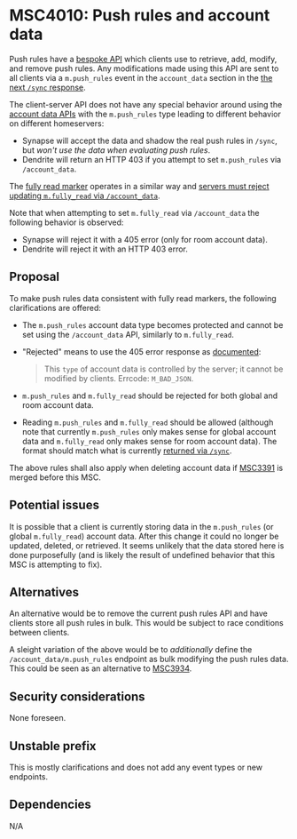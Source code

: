 # MSC4010: Push rules and account data

Push rules have a [bespoke API](https://spec.matrix.org/v1.6/client-server-api/#push-rules-api)
which clients use to retrieve, add, modify, and remove push rules. Any modifications
made using this API are sent to all clients via a `m.push_rules` event in the
`account_data` section in the
[the next `/sync` response](https://spec.matrix.org/v1.6/client-server-api/#push-rules-events).

The client-server API does not have any special behavior around using the
[account data APIs](https://spec.matrix.org/v1.6/client-server-api/#client-behaviour-17)
with the `m.push_rules` type leading to different behavior on different homeservers:

* Synapse will accept the data and shadow the real push rules in `/sync`, but
  *won't use the data when evaluating push rules*.
* Dendrite will return an HTTP 403 if you attempt to set `m.push_rules` via
  `/account_data`.

The [fully read marker](https://spec.matrix.org/v1.6/client-server-api/#fully-read-markers)
operates in a similar way and
[servers must reject updating `m.fully_read` via `/account_data`](https://spec.matrix.org/v1.6/client-server-api/#server-behaviour-10).

Note that when attempting to set `m.fully_read` via `/account_data` the following
behavior is observed:

* Synapse will reject it with a 405 error (only for room account data).
* Dendrite will reject it with an HTTP 403 error.

## Proposal

To make push rules data consistent with fully read markers, the following
clarifications are offered:

* The `m.push_rules` account data type becomes protected and cannot be set using
  the `/account_data` API, similarly to `m.fully_read`.
* "Rejected" means to use the 405 error response as
  [documented](https://spec.matrix.org/v1.6/client-server-api/#put_matrixclientv3useruseridaccount_datatype):

  > This `type` of account data is controlled by the server; it cannot be modified
  > by clients. Errcode: `M_BAD_JSON`.
* `m.push_rules` and `m.fully_read` should be rejected for both global and room
  account data.
* Reading `m.push_rules` and `m.fully_read` should be allowed (although note that
  currently `m.push_rules` only makes sense for global account data and `m.fully_read`
  only makes sense for room account data). The format should match what is currently
  [returned via `/sync`](https://spec.matrix.org/v1.6/client-server-api/#push-rules-events).

The above rules shall also apply when deleting account data if [MSC3391](https://github.com/matrix-org/matrix-spec-proposals/pull/3391)
is merged before this MSC.

## Potential issues

It is possible that a client is currently storing data in the `m.push_rules`
(or global `m.fully_read`) account data. After this change it could no longer
be updated, deleted, or retrieved. It seems unlikely that the data stored here
is done purposefully (and is likely the result of undefined behavior that this
MSC is attempting to fix).

## Alternatives

An alternative would be to remove the current push rules API and have clients
store all push rules in bulk. This would be subject to race conditions between
clients.

A sleight variation of the above would be to *additionally* define the `/account_data/m.push_rules`
endpoint as bulk modifying the push rules data. This could be seen as an alternative
to [MSC3934](https://github.com/matrix-org/matrix-spec-proposals/pull/3934).

## Security considerations

None foreseen.

## Unstable prefix

This is mostly clarifications and does not add any event types or new endpoints.

## Dependencies

N/A
